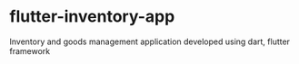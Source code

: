 # flutter-inventory-app
Inventory and goods management application developed using dart, flutter framework
